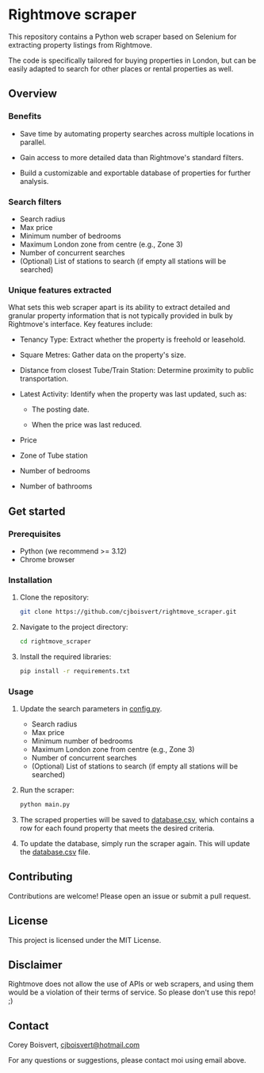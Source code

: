 # Rightmove scraper

This repository contains a Python web scraper based on Selenium for extracting property listings from Rightmove. 

The code is specifically tailored for buying properties in London, but can be easily adapted to search for other places or rental properties as well.

## Overview

### Benefits

- Save time by automating property searches across multiple locations in parallel.

- Gain access to more detailed data than Rightmove's standard filters.

- Build a customizable and exportable database of properties for further analysis.

### Search filters

- Search radius
- Max price
- Minimum number of bedrooms
- Maximum London zone from centre (e.g., Zone 3)
- Number of concurrent searches
- (Optional) List of stations to search (if empty all stations will be searched)

### Unique features extracted

What sets this web scraper apart is its ability to extract detailed and granular property information that is not typically provided in bulk by Rightmove's interface. Key features include:

- Tenancy Type: Extract whether the property is freehold or leasehold.

- Square Metres: Gather data on the property's size.

- Distance from closest Tube/Train Station: Determine proximity to public transportation.

- Latest Activity: Identify when the property was last updated, such as:

    - The posting date.

    - When the price was last reduced.

- Price

- Zone of Tube station

- Number of bedrooms

- Number of bathrooms


## Get started

### Prerequisites
- Python (we recommend >= 3.12)
- Chrome browser

### Installation

1. Clone the repository:
    ```sh
    git clone https://github.com/cjboisvert/rightmove_scraper.git
    ```
2. Navigate to the project directory:
    ```sh
    cd rightmove_scraper
    ```
3. Install the required libraries:
    ```sh
    pip install -r requirements.txt
    ```

### Usage

1. Update the search parameters in [config.py](config.py). 

    - Search radius
    - Max price
    - Minimum number of bedrooms
    - Maximum London zone from centre (e.g., Zone 3)
    - Number of concurrent searches
    - (Optional) List of stations to search (if empty all stations will be searched)

2. Run the scraper:
    ```sh
    python main.py
    ```
3. The scraped properties will be saved to [database.csv](database.csv), which contains a row for each found property that meets the desired criteria.

4. To update the database, simply run the scraper again. This will update the [database.csv](database.csv) file.


## Contributing

Contributions are welcome! Please open an issue or submit a pull request.

## License

This project is licensed under the MIT License.

## Disclaimer

Rightmove does not allow the use of APIs or web scrapers, and using them would be a violation of their terms of service. So please don't use this repo! ;)

## Contact
Corey Boisvert, cjboisvert@hotmail.com

For any questions or suggestions, please contact moi using email above.
